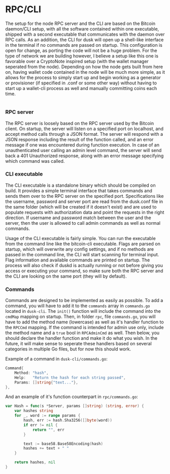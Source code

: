 # RPC/CLI

The setup for the node RPC server and the CLI are based on the Bitcoin daemon/CLI setup, with all the software contained within one executable, shipped with a second executable that communicates with the daemon over RPC calls. As an addition, the CLI for dusk will open up a shell-like interface in the terminal if no commands are passed on startup. This configuration is open for change, as porting the code will not be a huge problem. For the type of network we are building however, I believe a setup like this one is favorable over a CryptoNote inspired setup (with the wallet manager seperated from the node). Depending on how the node gets built from here on, having wallet code contained in the node will be much more simple, as it allows for the process to simply start up and begin working as a generator or provisioner (if specified in .conf or some other way) without having to start up a wallet-cli process as well and manually committing coins each time.

#

### RPC server

The RPC server is loosely based on the RPC server used by the Bitcoin client. On startup, the server will listen on a specified port on localhost, and accept method calls through a JSON format. The server will respond with a JSON response including the result of the function called, and an error message if one was encountered during function execution. In case of an unauthenticated user calling an admin level command, the server will send back a 401 Unauthorized response, along with an error message specifying which command was called.

### CLI executable

The CLI executable is a standalone binary which should be compiled on build. It provides a simple terminal interface that takes commands and sends them over to the RPC server on the specified port. Specifications like the username, password and server port are read from the dusk.conf file in the same folder (which will be created if it doesn't exist) and are used to populate requests with authorization data and point the requests in the right direction. If username and password match between the user and the server, then the user is allowed to call admin commands as well as normal commands.

Usage of the CLI executable is fairly simple. You can run the executable from the command line like the bitcoin-cli executable. Flags are parsed on startup, which will overwrite any config settings, and if no methods are passed in the command line, the CLI will start scanning for terminal input. Flag information and available commands are printed on startup. The process will also check if duskd is actually running or not before giving you access or executing your command, so make sure both the RPC server and the CLI are looking on the same port (they will by default).

### Commands

Commands are designed to be implemented as easily as possible. To add a command, you will have to add it to the `commands` array in `commands.go` located in `dusk-cli`. The `init()` function will include the command into the `cmdMap` mapping on startup. Then, in folder `rpc`, file `commands.go`, you will have to add the method name (lowercase) as well as it's handler function to the `RPCCmd` mapping. If the command is intended for admin use only, include the method name and a `true` bool in `RPCAdminCmd` as well. Then below, you should declare the handler function and make it do what you wish. In the future, it will make sense to seperate these handlers based on several categories in multiple Go files, but for now this should work.

Example of a command in `dusk-cli/commands.go`:

```go
Command{
    Method: "hash",
    Help:   "Return the hash for each string passed",
    Params: []string{"text..."},
},
```

And an example of it's function counterpart in `rpc/commands.go`:

```go
var Hash = func(s *Server, params []string) (string, error) {
	var hashes string
	for _, word := range params {
		hash, err := hash.Sha3256([]byte(word))
		if err != nil {
			return "", err
		}

		text := base58.Base58Encoding(hash)
		hashes += text + " "
	}

	return hashes, nil
}
```